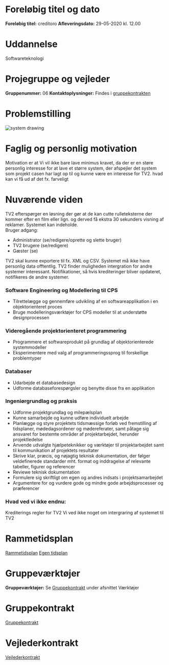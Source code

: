 # Foreløbig titel og dato
**Foreløbig titel:** creditoro
**Afleveringsdato:** 29-05-2020 kl. 12.00

# Uddannelse
Softwareteknologi

# Projegruppe og vejleder
**Gruppenummer:** 06
**Kontaktoplysninger:** Findes i [gruppekontrakten](gruppekontrakt.md)

# Problemstilling
![system drawing](https://cdn.discordapp.com/attachments/673822129946361859/674706669921632256/TV2-Credits-Management.png)




# Faglig og personlig motivation
Motivation er at Vi vil ikke bare lave minimus kravet, da der er en støre personlig interesse for at lave et større system, der afspejler det system som projekt casen har lagt op til
og kunne være en interesse for TV2.
hvad kan vi få ud af det
fx. farveligt



# Nuværende viden
TV2 efterspørger en løsning der gør at de kan cutte rulleteksterne der kommer efter en film eller lign. og derved få ekstra 30 sekunders visning af reklamer. 
Systemet kan indeholde.  
Bruger adgang:  
- Administrator 	(se/redigere/oprette og slette bruger)  
- TV2 brugere 		(se/redigere)  
- Gæster 			(se)  

TV2 skal kunne exportere til fx. XML og CSV.
Systemet må ikke have personlig data offtentlig.
TV2 finder muligheden intergration for andre systemer interessant. 
Notifikationer, så hvis krediteringer bliver opdateret, notifikeres de andre systemer. 


### Software Engineering og Modellering til CPS 
- Tilrettelægge og gennemføre udvikling af en softwareapplikation i en objektorienteret proces
- Bruge modelleringsværktøjer for CPS modeller til at understøtte designprocessen 


### Videregående projektorienteret programmering

- Programmere et softwareprodukt på grundlag af objektorienterede systemmodeller 
- Eksperimentere med valg af programmeringssprog til forskellige problemtyper 


### Databaser
- Udarbejde et databasedesign 
- Udforme databaseforespørgsler og benytte disse fra en applikation 


### Ingeniørgrundlag og praksis
- Udforme projektgrundlag og milepælsplan 
- Kunne samarbejde og kunne udføre individuelt arbejde 
- Planlægge og styre projektets tidsmæssige forløb ved fremstilling af tidsplaner, mødedagsordener og mødereferater, samt påtage sig ansvaret for bestemte områder af projektarbejdet, herunder projektledelse 
- Anvende udvalgte hjælpeteknikker og værktøjer til projektarbejdet samt til kommunikation af projektets resultater 
- Skrive klar, præcis, og nøjagtig teknisk dokumentation, der følger veldefinerede standarder mht. format og inddragelse af relevante tabeller, figurer og referencer 
- Reviewe teknisk dokumentation 
- Formulere sig skriftligt om egen og andres indsats i projektsamarbejdet 
- Argumentere for og vurdere gode og mindre gode arbejdsprocesser og præferencer 


### Hvad ved vi ikke endnu:
Krediterings regler for TV2
Vi ved ikke noget om intergraring af systemet til TV2 



# Rammetidsplan
[Rammetidsplan](https://docs.google.com/document/d/1GcyBqYznrnS67T8T1zZoPxFWeUDLLc6jlVvnFreY6GU/edit)
[Egen tidsplan](https://app.zenhub.com/workspaces/creditoro-5e4bb6f86a062ec95338879d/board)

# Gruppeværktøjer
**Gruppeværktøjer:** Se [Gruppekontrakt](gruppekontrakt.md) under afsnittet Værktøjer

# Gruppekontrakt
[Gruppekontrakt](gruppekontrakt.md)

# Vejlederkontrakt
[Vejlederkontrakt](Vejlederkontrakt.md)
